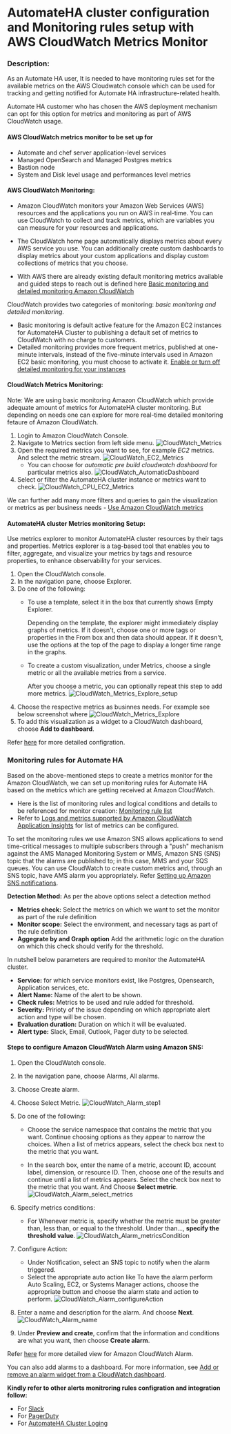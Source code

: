 # AutomateHA cluster configuration and Monitoring rules setup with AWS CloudWatch Metrics Monitor

### Description:
As an Automate HA user, It is needed to have monitoring rules set for the available metrics on the AWS Cloudwatch console which can be used for tracking and getting notified for Automate HA infrastructure-related health.

Automate HA customer who has chosen the AWS deployment mechanism can opt for this option for metrics and monitoring as part of AWS CloudWatch usage.

#### AWS CloudWatch metrics monitor to be set up for
* Automate and chef server application-level services
* Managed OpenSearch and Managed Postgres metrics
* Bastion node
* System and Disk level usage and performances level metrics

#### AWS CloudWatch Monitoring:

* Amazon CloudWatch monitors your Amazon Web Services (AWS) resources and the applications you run on AWS in real-time. You can use CloudWatch to collect and track metrics, which are variables you can measure for your resources and applications.

* The CloudWatch home page automatically displays metrics about every AWS service you use. You can additionally create custom dashboards to display metrics about your custom applications and display custom collections of metrics that you choose.

* With AWS there are already existing default monitoring metrics available and guided steps to reach out is defined here [Basic monitoring and detailed monitoring Amazon CloudWatch](https://docs.aws.amazon.com/AmazonCloudWatch/latest/monitoring/cloudwatch-metrics-basic-detailed.html)

CloudWatch provides two categories of monitoring: *basic monitoring and detailed monitoring.*

* Basic monitoring is default active feature for the Amazon EC2 instances for AutomateHA Cluster to publishing a default set of metrics to CloudWatch with no charge to customers.
* Detailed monitoring provides more frequent metrics, published at one-minute intervals, instead of the five-minute intervals used in Amazon EC2 basic monitoring, you must choose to activate it.  [Enable or turn off detailed monitoring for your instances](https://docs.aws.amazon.com/AWSEC2/latest/UserGuide/using-cloudwatch-new.html)

#### CloudWatch Metrics Monitoring:
Note: We are using basic monitoring Amazon CloudWatch which provide adequate amount of metrics for AutomateHA cluster monitoring. But depending on needs one can explore for more real-time detailed monitoring fetaure of Amazon CloudWatch.
1. Login to Amazon CloudWatch Console.
2. Navigate to Metrics section from left side menu.
    ![CloudWatch_Metrics](images/CloudWatch_Metrics.png)
3. Open the required metrics you want to see, for example *EC2* metrics. And select the metric stream.
    ![CloudWatch_EC2_Metrics](images/CloudWatch_EC2_Metrics.png)
    * You can choose for *automatic pre build cloudwatch dashboard* for particular metrics also.
        ![CloudWatch_AutomaticDashboard](images/ClodWatch_Automatic_Dashboard.png)
4. Select or filter the AutomateHA cluster instance or metrics want to check.
   ![CloudWatch_CPU_EC2_Metrics](images/CloudWatch_CPU_EC2_Metrics.png)

We can further add many more filters and queries to gain the visualization or metrics as per business needs - [Use Amazon CloudWatch metrics](https://docs.aws.amazon.com/AmazonCloudWatch/latest/monitoring/working_with_metrics.html)

#### AutomateHA cluster Metrics monitoring Setup:
Use metrics explorer to monitor AutomateHA cluster resources by their tags and properties. Metrics explorer is a tag-based tool that enables you to filter, aggregate, and visualize your metrics by tags and resource properties, to enhance observability for your services.
1. Open the CloudWatch console.
2. In the navigation pane, choose Explorer.
3. Do one of the following:
   * To use a template, select it in the box that currently shows Empty Explorer.

        Depending on the template, the explorer might immediately display graphs of metrics. If it doesn't, choose one or more tags or properties in the From box and then data should appear. If it doesn't, use the options at the top of the page to display a longer time range in the graphs.

    * To create a custom visualization, under Metrics, choose a single metric or all the available metrics from a service.

        After you choose a metric, you can optionally repeat this step to add more metrics.
    ![CloudWatch_Metrics_Explore_setup](images/CloudWatch_Metrics_Explore_setup.png)
4. Choose the respective metrics as businnes needs. For example see below screenshot where
   ![CloudWatch_Metrics_Explore](images/CloudWatch_Metrics_Explore.png)
5. To add this visualization as a widget to a CloudWatch dashboard, choose **Add to dashboard**.

Refer [here](https://docs.aws.amazon.com/AmazonCloudWatch/latest/monitoring/CloudWatch-Metrics-Explorer.html) for more detailed configration.

### Monitoring rules for Automate HA
Based on the above-mentioned steps to create a metrics monitor for the Amazon CloudWatch, we can set up monitoring rules for Automate HA based on the metrics which are getting received at Amazon CloudWatch.

* Here is the list of monitoring rules and logical conditions and details to be referenced for monitor creation: [Monitoring rule list](./Monitoring_rule_list.md)
* Refer to [Logs and metrics supported by Amazon CloudWatch Application Insights](https://docs.aws.amazon.com/AmazonCloudWatch/latest/monitoring/appinsights-logs-and-metrics.html) for list of metrics can be configured.

To set the monitoring rules we use Amazon SNS allows applications to send time-critical messages to multiple subscribers through a "push" mechanism against the AMS Managed Monitoring System or MMS, Amazon SNS (SNS) topic that the alarms are published to; in this case, MMS and your SQS queues. You can use CloudWatch to create custom metrics and, through an SNS topic, have AMS alarm you appropriately. Refer [Setting up Amazon SNS notifications](https://docs.aws.amazon.com/AmazonCloudWatch/latest/monitoring/US_SetupSNS.html).

**Detection Method:** As per the above options select a detection method
* **Metrics check:** Select the metrics on which we want to set the monitor as part of the rule definition
* **Monitor scope:** Select the environment, and necessary tags as part of the rule definition
* **Aggegrate by and Graph option** Add the arithmetic logic on the duration on which this check should verify for the threshold.

In nutshell below parameters are required to monitor the AutomateHA cluster.
* **Service:** for which service monitors exist, like Postgres, Opensearch, Application services, etc.
* **Alert Name:** Name of the alert to be shown.
* **Check  rules:** Metrics to be used and rule added for threshold.
* **Severity:** Pririoty of the issue depending on which appropriate alert action and type will be chosen.
* **Evaluation duration:** Duration on which it will be evaluated.
* **Alert type:** Slack, Email, Outlook, Pager duty to be selected.

#### Steps to configure Amazon CloudWatch Alarm using Amazon SNS:
1. Open the CloudWatch console.
2. In the navigation pane, choose Alarms, All alarms.
3. Choose Create alarm.
4. Choose Select Metric.
   ![CloudWatch_Alarm_step1](images/CloudWatch_Alarm_step1.png)

5. Do one of the following:

   * Choose the service namespace that contains the metric that you want. Continue choosing options as they appear to narrow the choices. When a list of metrics appears, select the check box next to the metric that you want.

   * In the search box, enter the name of a metric, account ID, account label, dimension, or resource ID. Then, choose one of the results and continue until a list of metrics appears. Select the check box next to the metric that you want. And Choose **Select metric**.
    ![CloudWatch_Alarm_select_metrics](images/CloudWatch_Alarm_step2.png)
6. Specify metrics conditions:
   * For Whenever metric is, specify whether the metric must be greater than, less than, or equal to the threshold. Under than..., **specify the threshold value**.
   ![CloudWatch_Alarm_metricsCondition](images/CloudWatch_Alarm_step3.png)
7. Configure Action:
   * Under Notification, select an SNS topic to notify when the alarm triggered.
   * Select the appropriate auto action like To have the alarm perform Auto Scaling, EC2, or Systems Manager actions, choose the appropriate button and choose the alarm state and action to perform.
   ![CloudWatch_Alarm_configureAction](images/CloudWatch_Alarm_step4.png)
8. Enter a name and description for the alarm. And choose **Next**.
   ![CloudWatch_Alarm_name](images/CloudWatch_Alarm_step5.png)
9.  Under **Preview and create**, confirm that the information and conditions are what you want, then choose **Create alarm**.

Refer [here](https://docs.aws.amazon.com/AmazonCloudWatch/latest/monitoring/AlarmThatSendsEmail.html) for more detailed view for Amazon CloudWatch Alarm.

You can also add alarms to a dashboard. For more information, see [Add or remove an alarm widget from a CloudWatch dashboard](https://docs.aws.amazon.com/AmazonCloudWatch/latest/monitoring/add_remove_alarm_dashboard.html).

**Kindly refer to other alerts monitroring rules configration and integration follow:**
* For [Slack](AWS_CloudWatch_Slack_Integration.md)
* For [PagerDuty](/cloud-watch/AWS_CloudWatch_PagerDuty_Integration_Alerting.md)
* For [AutomateHA Cluster Loging](/cloud-watch/AWS_CloudWatch_Logging_Configration.md)

